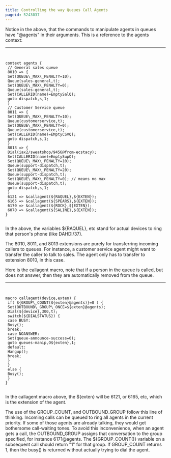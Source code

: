 ```yaml
---
title: Controlling the way Queues Call Agents
pageid: 5243037
---
```


Notice in the above, that the commands to manipulate agents in queues have "@agents" in their arguments. This is a reference to the agents context:




---

  
  


```


context agents { 
 // General sales queue 
 8010 => {
 Set(QUEUE\_MAX\_PENALTY=10); 
 Queue(sales-general,t); 
 Set(QUEUE\_MAX\_PENALTY=0); 
 Queue(sales-general,t); 
 Set(CALLERID(name)=EmptySalQ); 
 goto dispatch,s,1;
 } 
 // Customer Service queue 
 8011 => { 
 Set(QUEUE\_MAX\_PENALTY=10);
 Queue(customerservice,t); 
 Set(QUEUE\_MAX\_PENALTY=0);
 Queue(customerservice,t); 
 Set(CALLERID(name)=EMptyCSVQ);
 goto dispatch,s,1; 
 } 
 8013 => {
 Dial(iax2/sweatshop/9456@from-ecstacy);
 Set(CALLERID(name)=EmptySupQ); 
 Set(QUEUE\_MAX\_PENALTY=10); 
 Queue(support-dispatch,t); 
 Set(QUEUE\_MAX\_PENALTY=20); 
 Queue(support-dispatch,t);
 Set(QUEUE\_MAX\_PENALTY=0); // means no max 
 Queue(support-dispatch,t); 
 goto dispatch,s,1; 
 } 
 6121 => &callagent(${RAQUEL},${EXTEN}); 
 6165 => &callagent(${SPEARS},${EXTEN});
 6170 => &callagent(${ROCK},${EXTEN}); 
 6070 => &callagent(${SALINE},${EXTEN}); 
}


```


In the above, the variables ${RAQUEL}, etc stand for actual devices to ring that person's phone (like DAHDI/37). 


The 8010, 8011, and 8013 extensions are purely for transferring incoming callers to queues. For instance, a customer service agent might want to transfer the caller to talk to sales. The agent only has to transfer to extension 8010, in this case. 


Here is the callagent macro, note that if a person in the queue is called, but does not answer, then they are automatically removed from the queue.




---

  
  


```


macro callagent(device,exten) {
 if( ${GROUP\_COUNT(${exten}@agents)}=0 ) { 
 Set(OUTBOUND\_GROUP\_ONCE=${exten}@agents);
 Dial(${device},300,t);
 switch(${DIALSTATUS}) {
 case BUSY: 
 Busy(); 
 break;
 case NOANSWER:
 Set(queue-announce-success=0);
 goto queues-manip,O${exten},1; 
 default: 
 Hangup(); 
 break; 
 } 
 }
 else { 
 Busy(); 
 } 
}


```


In the callagent macro above, the ${exten} will be 6121, or 6165, etc, which is the extension of the agent. 


The use of the GROUP\_COUNT, and OUTBOUND\_GROUP follow this line of thinking. Incoming calls can be queued to ring all agents in the current priority. If some of those agents are already talking, they would get bothersome call-waiting tones. To avoid this inconvenience, when an agent gets a call, the OUTBOUND\_GROUP assigns that conversation to the group specified, for instance 6171@agents. The ${GROUP\_COUNT()} variable on a subsequent call should return "1" for that group. If GROUP\_COUNT returns 1, then the busy() is returned without actually trying to dial the agent.

